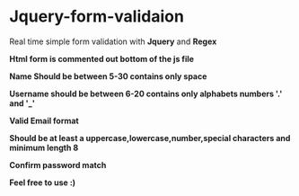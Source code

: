 # Jquery-form-validaion
<p>Real time simple form validation with <strong>Jquery</strong> and <strong>Regex<strong></p>
<p>Html form is commented out bottom of the js file</p>
<p><strong>Name Should be between 5-30 contains only space<strong></p>
<p><strong>Username should be between 6-20 contains only alphabets numbers '.' and  '_'<strong></p>
<p><strong>Valid Email format<strong></p>
<p><strong>Should be at least a uppercase,lowercase,number,special characters and minimum length 8<strong></p>
<p><strong>Confirm password match<strong></p>

<b>Feel free to use :)</b>
